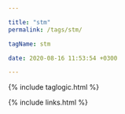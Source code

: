 ```yaml
---

title: "stm"
permalink: /tags/stm/

tagName: stm

date: 2020-08-16 11:53:54 +0300

---
```


{% include taglogic.html %}

{% include links.html %}
